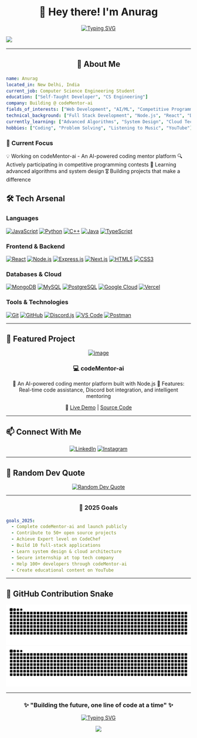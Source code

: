 # <div align="center">👋 Hey there! I'm Anurag</div>

<div align="center">
  
[![Typing SVG](https://readme-typing-svg.demolab.com?font=Fira+Code&size=32&duration=2800&pause=2000&color=A9FEF7&center=true&vCenter=true&width=940&lines=Computer+Science+Engineering+Student;Passionate+Full+Stack+Developer;Competitive+Programming+Enthusiast;Building+the+Future+with+Technology)](https://git.io/typing-svg)

</div>

<img src="https://capsule-render.vercel.app/api?type=waving&color=gradient&customColorList=6,11,20&height=180&section=header&text=Welcome%20to%20My%20GitHub!&fontSize=42&fontColor=fff&animation=twinkling&fontAlignY=32"/>

---

<div align="center">
  
## 🚀 About Me

</div>

```yaml
name: Anurag
located_in: New Delhi, India
current_job: Computer Science Engineering Student
education: ["Self-Taught Developer", "CS Engineering"]
company: Building @ codeMentor-ai
fields_of_interests: ["Web Development", "AI/ML", "Competitive Programming", "Open Source"]
technical_background: ["Full Stack Development", "Node.js", "React", "Discord Bot Development"]
currently_learning: ["Advanced Algorithms", "System Design", "Cloud Technologies"]
hobbies: ["Coding", "Problem Solving", "Listening to Music", "YouTube"]
```

### 🎯 Current Focus

💡 Working on codeMentor-ai - An AI-powered coding mentor platform
🔍 Actively participating in competitive programming contests
🌱 Learning advanced algorithms and system design
🎖️ Building projects that make a difference

## 🛠️ Tech Arsenal

### Languages
[![JavaScript](https://img.shields.io/badge/JavaScript-F7DF1E?style=for-the-badge&logo=javascript&logoColor=black)](https://github.com/anurag12sharma) [![Python](https://img.shields.io/badge/Python-3776AB?style=for-the-badge&logo=python&logoColor=white)](https://github.com/anurag12sharma) [![C++](https://img.shields.io/badge/C++-00599C?style=for-the-badge&logo=c%2B%2B&logoColor=white)](https://github.com/anurag12sharma) [![Java](https://img.shields.io/badge/Java-ED8B00?style=for-the-badge&logo=java&logoColor=white)](https://github.com/anurag12sharma) [![TypeScript](https://img.shields.io/badge/TypeScript-007ACC?style=for-the-badge&logo=typescript&logoColor=white)](https://github.com/anurag12sharma)

### Frontend & Backend
[![React](https://img.shields.io/badge/React-20232A?style=for-the-badge&logo=react&logoColor=61DAFB)](https://github.com/anurag12sharma) [![Node.js](https://img.shields.io/badge/Node.js-43853D?style=for-the-badge&logo=node.js&logoColor=white)](https://github.com/anurag12sharma) [![Express.js](https://img.shields.io/badge/Express.js-000000?style=for-the-badge&logo=express&logoColor=white)](https://github.com/anurag12sharma) [![Next.js](https://img.shields.io/badge/Next.js-000000?style=for-the-badge&logo=next.js&logoColor=white)](https://github.com/anurag12sharma) [![HTML5](https://img.shields.io/badge/HTML5-E34F26?style=for-the-badge&logo=html5&logoColor=white)](https://github.com/anurag12sharma) [![CSS3](https://img.shields.io/badge/CSS3-1572B6?style=for-the-badge&logo=css3&logoColor=white)](https://github.com/anurag12sharma)

### Databases & Cloud
[![MongoDB](https://img.shields.io/badge/MongoDB-4EA94B?style=for-the-badge&logo=mongodb&logoColor=white)](https://github.com/anurag12sharma) [![MySQL](https://img.shields.io/badge/MySQL-00000F?style=for-the-badge&logo=mysql&logoColor=white)](https://github.com/anurag12sharma) [![PostgreSQL](https://img.shields.io/badge/PostgreSQL-316192?style=for-the-badge&logo=postgresql&logoColor=white)](https://github.com/anurag12sharma) [![Google Cloud](https://img.shields.io/badge/Google_Cloud-4285F4?style=for-the-badge&logo=google-cloud&logoColor=white)](https://github.com/anurag12sharma) [![Vercel](https://img.shields.io/badge/Vercel-000000?style=for-the-badge&logo=vercel&logoColor=white)](https://github.com/anurag12sharma)

### Tools & Technologies
[![Git](https://img.shields.io/badge/GIT-E44C30?style=for-the-badge&logo=git&logoColor=white)](https://github.com/anurag12sharma) [![GitHub](https://img.shields.io/badge/GitHub-100000?style=for-the-badge&logo=github&logoColor=white)](https://github.com/anurag12sharma) [![Discord.js](https://img.shields.io/badge/Discord.js-7289DA?style=for-the-badge&logo=discord&logoColor=white)](https://github.com/anurag12sharma) [![VS Code](https://img.shields.io/badge/Visual_Studio_Code-0078D4?style=for-the-badge&logo=visual%20studio%20code&logoColor=white)](https://github.com/anurag12sharma) [![Postman](https://img.shields.io/badge/Postman-FF6C37?style=for-the-badge&logo=postman&logoColor=white)](https://github.com/anurag12sharma)

---

## 🚀 Featured Project

<div align="center">

[![image](https://github.com/user-attachments/assets/bd82bed6-7bba-43de-aa55-45a0ee42cbeb)](https://codementor-ai-production.up.railway.app/)

### 💻 codeMentor-ai

🤖 An AI-powered coding mentor platform built with Node.js
🌟 Features: Real-time code assistance, Discord bot integration, and intelligent mentoring

🔗 [Live Demo](https://codementor-ai-production.up.railway.app/) | [Source Code](https://github.com/anurag12sharma/codeMentor-ai)

</div>

---

## 📫 Connect With Me

<div align="center">

[![LinkedIn](https://img.shields.io/badge/LinkedIn-0077B5?style=for-the-badge&logo=linkedin&logoColor=white)](https://www.linkedin.com/in/anurag12sharma/) [![Instagram](https://img.shields.io/badge/Instagram-E4405F?style=for-the-badge&logo=instagram&logoColor=white)](https://www.instagram.com/anurag12sharma/)

</div>

---

## 💭 Random Dev Quote

<div align="center">

[![Random Dev Quote](https://quotes-github-readme.vercel.app/api?type=horizontal&theme=radical)](https://github.com/piyushsuthar/github-readme-quotes)

</div>

---

<div align="center">

### 🎯 2025 Goals

</div>

```yaml
goals_2025:
  - Complete codeMentor-ai and launch publicly
  - Contribute to 50+ open source projects
  - Achieve Expert level on CodeChef
  - Build 10 full-stack applications
  - Learn system design & cloud architecture
  - Secure internship at top tech company
  - Help 100+ developers through codeMentor-ai
  - Create educational content on YouTube
```

---

## 🐍 GitHub Contribution Snake

<div align="center">

![GitHub Contribution Snake Light](https://raw.githubusercontent.com/anurag12sharma/anurag12sharma/output/github-contribution-grid-snake.svg#gh-light-mode-only)
![GitHub Contribution Snake Dark](https://raw.githubusercontent.com/anurag12sharma/anurag12sharma/output/github-contribution-grid-snake-dark.svg#gh-dark-mode-only)

</div>

---

<div align="center">

### ✨ "Building the future, one line of code at a time" ✨

[![Typing SVG](https://readme-typing-svg.demolab.com?font=Fira+Code&size=20&duration=3000&pause=1000&color=6366F1&center=true&vCenter=true&width=600&lines=Thanks+for+visiting+my+profile!;Let's+connect+and+build+amazing+things!;Happy+Coding!+🚀)](https://git.io/typing-svg)

<img src="https://capsule-render.vercel.app/api?type=waving&color=gradient&customColorList=6,11,20&height=100&section=footer&animation=twinkling"/>

</div>
